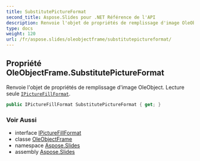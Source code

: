 ```yaml
---
title: SubstitutePictureFormat
second_title: Aspose.Slides pour .NET Référence de l'API
description: Renvoie l'objet de propriétés de remplissage d'image OleObject. Lecture seule IPictureFillFormataspose.slides/ipicturefillformat.
type: docs
weight: 120
url: /fr/aspose.slides/oleobjectframe/substitutepictureformat/
---
```


## Propriété OleObjectFrame.SubstitutePictureFormat

Renvoie l'objet de propriétés de remplissage d'image OleObject. Lecture seule [`IPictureFillFormat`](../../ipicturefillformat).

```csharp
public IPictureFillFormat SubstitutePictureFormat { get; }
```

### Voir Aussi

* interface [IPictureFillFormat](../../ipicturefillformat)
* classe [OleObjectFrame](../../oleobjectframe)
* namespace [Aspose.Slides](../../oleobjectframe)
* assembly [Aspose.Slides](../../../)

<!-- NE PAS ÉDITER : généré par xmldocmd pour Aspose.Slides.dll -->